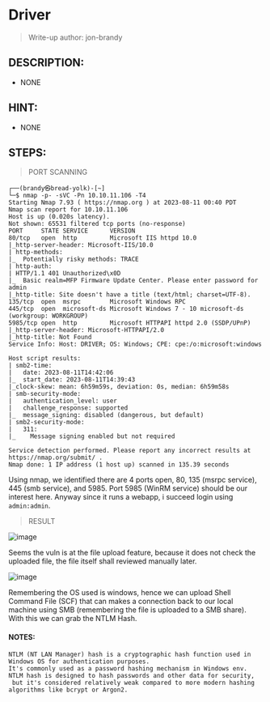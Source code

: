 # Driver
> Write-up author: jon-brandy
## DESCRIPTION:
- NONE
## HINT:
- NONE
## STEPS:

> PORT SCANNING

```
┌──(brandy㉿bread-yolk)-[~]
└─$ nmap -p- -sVC -Pn 10.10.11.106 -T4
Starting Nmap 7.93 ( https://nmap.org ) at 2023-08-11 00:40 PDT
Nmap scan report for 10.10.11.106
Host is up (0.020s latency).
Not shown: 65531 filtered tcp ports (no-response)
PORT     STATE SERVICE      VERSION
80/tcp   open  http         Microsoft IIS httpd 10.0
|_http-server-header: Microsoft-IIS/10.0
| http-methods: 
|_  Potentially risky methods: TRACE
| http-auth: 
| HTTP/1.1 401 Unauthorized\x0D
|_  Basic realm=MFP Firmware Update Center. Please enter password for admin
|_http-title: Site doesn't have a title (text/html; charset=UTF-8).
135/tcp  open  msrpc        Microsoft Windows RPC
445/tcp  open  microsoft-ds Microsoft Windows 7 - 10 microsoft-ds (workgroup: WORKGROUP)
5985/tcp open  http         Microsoft HTTPAPI httpd 2.0 (SSDP/UPnP)
|_http-server-header: Microsoft-HTTPAPI/2.0
|_http-title: Not Found
Service Info: Host: DRIVER; OS: Windows; CPE: cpe:/o:microsoft:windows

Host script results:
| smb2-time: 
|   date: 2023-08-11T14:42:06
|_  start_date: 2023-08-11T14:39:43
|_clock-skew: mean: 6h59m59s, deviation: 0s, median: 6h59m58s
| smb-security-mode: 
|   authentication_level: user
|   challenge_response: supported
|_  message_signing: disabled (dangerous, but default)
| smb2-security-mode: 
|   311: 
|_    Message signing enabled but not required

Service detection performed. Please report any incorrect results at https://nmap.org/submit/ .
Nmap done: 1 IP address (1 host up) scanned in 135.39 seconds
```

Using nmap, we identified there are 4 ports open, 80, 135 (msrpc service), 445 (smb service), and 5985. Port 5985 (WinRM service) should be our interest here. Anyway since it runs a webapp, i succeed login using `admin:admin`.

> RESULT

![image](https://github.com/jon-brandy/hackthebox/assets/70703371/7b3e6987-30f9-4f12-8881-64b73201c8c7)


Seems the vuln is at the file upload feature, because it does not check the uploaded file, the file itself shall reviewed manually later.

![image](https://github.com/jon-brandy/hackthebox/assets/70703371/a69f817c-0ea2-4196-996c-41501be82cec)


Remembering the OS used is windows, hence we can upload Shell Command File (SCF) that can makes a connection back to our local machine using SMB (remembering the file is uploaded to a SMB share). With this we can grab the NTLM Hash.

#### NOTES:

```
NTLM (NT LAN Manager) hash is a cryptographic hash function used in Windows OS for authentication purposes.
It's commonly used as a password hashing mechanism in Windows env.
NTLM hash is designed to hash passwords and other data for security,
 but it's considered relatively weak compared to more modern hashing algorithms like bcrypt or Argon2.
```
